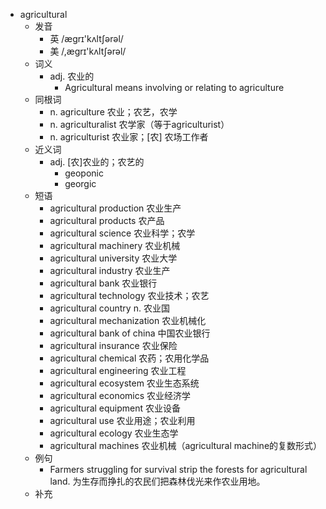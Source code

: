 - agricultural
  - 发音
    - 英 /æɡrɪ'kʌltʃərəl/
    - 美 /,ægrɪ'kʌltʃərəl/
  - 词义
    - adj. 农业的
      - Agricultural means involving or relating to agriculture
  - 同根词
    - n. agriculture 农业；农艺，农学
    - n. agriculturalist 农学家（等于agriculturist）
    - n. agriculturist 农业家；[农] 农场工作者
  - 近义词
    - adj. [农]农业的；农艺的
      - geoponic
      - georgic
  - 短语
    - agricultural production 农业生产
    - agricultural products 农产品
    - agricultural science 农业科学；农学
    - agricultural machinery 农业机械
    - agricultural university 农业大学
    - agricultural industry 农业生产
    - agricultural bank 农业银行
    - agricultural technology 农业技术；农艺
    - agricultural country n. 农业国
    - agricultural mechanization 农业机械化
    - agricultural bank of china 中国农业银行
    - agricultural insurance 农业保险
    - agricultural chemical 农药；农用化学品
    - agricultural engineering 农业工程
    - agricultural ecosystem 农业生态系统
    - agricultural economics 农业经济学
    - agricultural equipment 农业设备
    - agricultural use 农业用途；农业利用
    - agricultural ecology 农业生态学
    - agricultural machines 农业机械（agricultural machine的复数形式）
  - 例句
    - Farmers struggling for survival strip the forests for agricultural land. 为生存而挣扎的农民们把森林伐光来作农业用地。
  - 补充